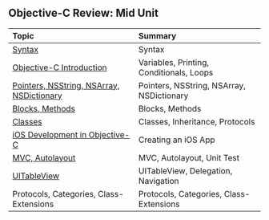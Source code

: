 ## Objective-C Review: Mid Unit 

| Topic | Summary |
|:------|:------|
| [Syntax](https://github.com/C4Q/AC-iOS/tree/master/lessons/unit9/syntax) | Syntax |
| [Objective-C Introduction](https://github.com/C4Q/AC-iOS/blob/master/lessons/unit9/Objective-C_Introduction.md) | Variables, Printing, Conditionals, Loops|
| [Pointers, NSString, NSArray, NSDictionary](https://github.com/C4Q/AC-iOS/blob/master/lessons/unit9/Pointers-NSStrings-NSArray-NSDictionary.md) | Pointers, NSString, NSArray, NSDictionary |
| [Blocks, Methods](https://github.com/C4Q/AC-iOS/blob/master/lessons/unit9/Functions-And-Blocks-In-ObjC.md) | Blocks, Methods |
| [Classes](https://github.com/C4Q/AC-iOS/blob/master/lessons/unit9/Classes.md) | Classes, Inheritance, Protocols |
| [iOS Development in Objective-C](https://github.com/C4Q/AC-iOS/blob/master/lessons/unit9/Introduction%20to%20iOS%20Development%20in%20Objective-C.md) | Creating an iOS App |
| [MVC, Autolayout](https://github.com/C4Q/AC-iOS/tree/master/lessons/unit9/MVC-AutoLayout) | MVC, Autolayout, Unit Test |
| [UITableView](https://github.com/C4Q/AC-iOS/tree/master/lessons/unit9/TableViewIntro) | UITableView, Delegation, Navigation |
| Protocols, Categories, Class-Extensions | Protocols, Categories, Class-Extensions |
